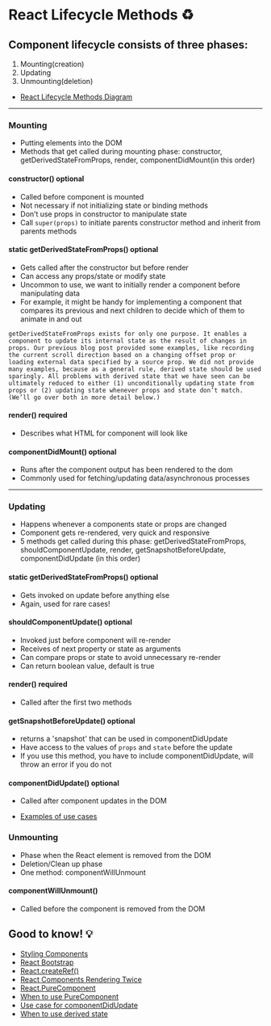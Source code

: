 # React Lifecycle Methods :recycle:

## Component lifecycle consists of three phases:

1. Mounting(creation)
2. Updating
3. Unmounting(deletion)

- [React Lifecycle Methods Diagram](https://projects.wojtekmaj.pl/react-lifecycle-methods-diagram/)
____________________________________________________________________________

### Mounting

- Putting elements into the DOM
- Methods that get called during mounting phase: constructor, getDerivedStateFromProps, render, componentDidMount(in this order)

#### constructor() optional

- Called before component is mounted
- Not necessary if not initializing state or binding methods
- Don’t use props in constructor to manipulate state
- Call `super(props)` to initiate parents constructor method and inherit from parents methods

#### static getDerivedStateFromProps() optional

- Gets called after the constructor but before render
- Can access any props/state or modify state
- Uncommon to use, we want to initially render a component before manipulating data
- For example, it might be handy for implementing a <Transition> component that compares its previous and next children to decide which of them to animate in and out

```getDerivedStateFromProps exists for only one purpose. It enables a component to update its internal state as the result of changes in props. Our previous blog post provided some examples, like recording the current scroll direction based on a changing offset prop or loading external data specified by a source prop. We did not provide many examples, because as a general rule, derived state should be used sparingly. All problems with derived state that we have seen can be ultimately reduced to either (1) unconditionally updating state from props or (2) updating state whenever props and state don’t match. (We’ll go over both in more detail below.)```

#### render() required

- Describes what HTML for component will look like

#### componentDidMount() optional

- Runs after the component output has been rendered to the dom
- Commonly used for fetching/updating data/asynchronous processes
_____________________________________________________________________________

### Updating

- Happens whenever a components state or props are changed
- Component gets re-rendered, very quick and responsive
- 5 methods get called during this phase: getDerivedStateFromProps, shouldComponentUpdate, render, getSnapshotBeforeUpdate, componentDidUpdate (in this order)

#### static getDerivedStateFromProps() optional

- Gets invoked on update before anything else
- Again, used for rare cases!

#### shouldComponentUpdate() optional

- Invoked just before component will re-render
- Receives of next property or state as arguments
- Can compare props or state to avoid unnecessary re-render
- Can return boolean value, default is true

#### render() required

- Called after the first two methods

#### getSnapshotBeforeUpdate() optional 

- returns a 'snapshot' that can be used in componentDidUpdate
- Have access to the values of `props` and `state` before the update
- If you use this method, you have to include componentDidUpdate, will throw an error if you do not

#### componentDidUpdate() optional

- Called after component updates in the DOM

- [Examples of use cases](https://www.newline.co/@dmitryrogozhny/using-componentdidupdate-in-react--f037b5aa)

### Unmounting

- Phase when the React element is removed from the DOM
- Deletion/Clean up phase
- One method: componentWillUnmount

#### componentWillUnmount()

- Called before the component is removed from the DOM

## Good to know! :bulb:

- [Styling Components](https://reactjs.org/docs/dom-elements.html#style)
- [React Bootstrap](https://react-bootstrap.github.io/components/cards/)
- [React.createRef()](https://www.newline.co/@dmitryrogozhny/how-to-access-dom-nodes-in-react-with-refs--57d97b3d)
- [React Components Rendering Twice](https://medium.com/@andreasheissenberger/react-components-render-twice-any-way-to-fix-this-91cf23961625)
- [React.PureComponent](https://reactjs.org/docs/react-api.html#reactpurecomponent)
- [When to use PureComponent](https://medium.com/better-programming/when-to-use-react-purecomponent-723f85738be1#:~:text=PureComponent%20Is%20Primarily%20Used%20for,performance%20boost%20in%20some%20cases.)
- [Use case for componentDidUpdate](https://kevgathuku.me/2018/06/07/a-practical-use-case-for-reacts-componentdidupdate/)
- [When to use derived state](https://reactjs.org/blog/2018/06/07/you-probably-dont-need-derived-state.html#when-to-use-derived-state)